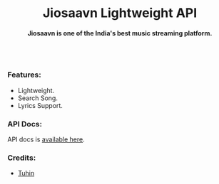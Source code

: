 <h1 align="center">
Jiosaavn Lightweight API
</h1>
<h4 align="center">
Jiosaavn is one of the India's best music streaming platform.
</h4>
<br>
<br>

### Features:

- Lightweight.
- Search Song.
- Lyrics Support.

### API Docs:

API docs is [available here](https://api.radiobollyfm.im/docs).

### Credits:

- [Tuhin](https://github.com/tuhinpal/ "Tuhin")

<br>
